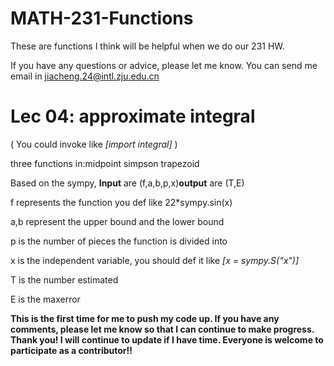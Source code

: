# MATH-231-Functions
These are functions I think will be helpful when we do our 231 HW.

If you have any questions or advice, please let me know. You can send me email in jiacheng.24@intl.zju.edu.cn

# **Lec 04: approximate integral** 

 ( You could invoke like *[import integral]* )

three functions in:midpoint simpson trapezoid

Based on the sympy, **Input** are (f,a,b,p,x)**output** are (T,E)

f represents the function you def like 22*sympy.sin(x) 

a,b represent the upper bound and the lower bound

p is the number of pieces the function is divided into

x is the independent variable, you should def it like *[x = sympy.S("x")]*

T is the number estimated

E is the maxerror

**This is the first time for me to push my code up. If you have any comments, please let me know so that I can continue to make progress. Thank you! I will continue to update if I have time. Everyone is welcome to participate as a contributor!!**
